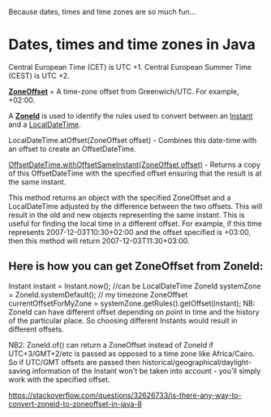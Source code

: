 Because dates, times and time zones are so much fun...

# Dates, times and time zones in Java

Central European Time (CET) is UTC +1.
Central European Summer Time (CEST) is UTC +2.

[**ZoneOffset**](https://docs.oracle.com/javase/8/docs/api/java/time/ZoneOffset.html) = A time-zone offset from Greenwich/UTC. For example, +02:00.

A [**ZoneId**](https://docs.oracle.com/javase/8/docs/api/java/time/ZoneId.html) is used to identify the rules used to convert between an [Instant](https://docs.oracle.com/javase/8/docs/api/java/time/Instant.html) and a [LocalDateTime](https://docs.oracle.com/javase/8/docs/api/java/time/LocalDateTime.html).

LocalDateTime.atOffset(ZoneOffset offset) - Combines this date-time with an offset to create an OffsetDateTime.

[OffsetDateTime.withOffsetSameInstant(ZoneOffset offset)](https://docs.oracle.com/javase/8/docs/api/java/time/OffsetDateTime.html#withOffsetSameInstant-java.time.ZoneOffset-) - Returns a copy of this OffsetDateTime with the specified offset ensuring that the result is at the same instant.

This method returns an object with the specified ZoneOffset and a LocalDateTime adjusted by the difference between the two offsets. This will result in the old and new objects representing the same instant. This is useful for finding the local time in a different offset. For example, if this time represents 2007-12-03T10:30+02:00 and the offset specified is +03:00, then this method will return 2007-12-03T11:30+03:00.


## Here is how you can get ZoneOffset from ZoneId:

Instant instant = Instant.now(); //can be LocalDateTime
ZoneId systemZone = ZoneId.systemDefault(); // my timezone
ZoneOffset currentOffsetForMyZone = systemZone.getRules().getOffset(instant);
NB: ZoneId can have different offset depending on point in time and the history of the particular place. So choosing different Instants would result in different offsets.

NB2: ZoneId.of() can return a ZoneOffset instead of ZoneId if UTC+3/GMT+2/etc is passed as opposed to a time zone like Africa/Cairo. So if UTC/GMT offsets are passed then historical/geographical/daylight-saving information of the Instant won't be taken into account - you'll simply work with the specified offset.

https://stackoverflow.com/questions/32626733/is-there-any-way-to-convert-zoneid-to-zoneoffset-in-java-8








